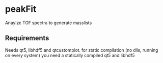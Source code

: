 # peakFit
Anaylze TOF spectra to generate masslists

## Requirements
Needs qt5, libhdf5 and qtcustomplot.
for static compilation (no dlls, running on every system) you need a statically compiled qt5 and libhdf5
